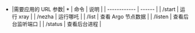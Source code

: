 * |需要应用的 URL 参数| *
  | 命令 | 说明 |
  | ------------ | ------ |
  | <URL>/start | 运行 xray |
  | <URL>/nezha | 运行哪吒 |
  | <URL>/list | 查看 Argo 节点数据 |
  | <URL>/listen | 查看后台监听端口 |
  | <URL>/status | 查看后台进程 |
